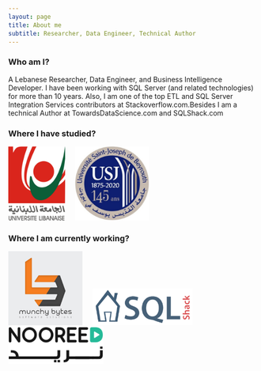 ```yaml
---
layout: page
title: About me
subtitle: Researcher, Data Engineer, Technical Author
---
```


### Who am I?

A Lebanese Researcher, Data Engineer, and Business Intelligence Developer.
I have been working with SQL Server (and related technologies) for more than 10 years. Also, I am one of the top ETL and SQL Server Integration Services contributors at Stackoverflow.com.Besides I am a technical Author at TowardsDataScience.com and SQLShack.com

### Where I have studied?

<a href="https://ul.edu.lb"><img  src= "/assets/img/aboutme/lu.png" height="150pt"></a>&nbsp;&nbsp;&nbsp;&nbsp;&nbsp;<a href="https://usj.edu.lb"><img src= "/assets/img/aboutme/usj.jpg" height="150pt"></a>

### Where I am currently working?

<a href ="https://munchybytes.com"><img  src= "/assets/img/mblogo.jpg" height="150pt" width="150pt"></a>&nbsp;&nbsp;&nbsp;&nbsp;&nbsp;<a href="https://sqlshack.com"><img src= "/assets/img/aboutme/sqlshack.png" height="75pt"></a>&nbsp;&nbsp;&nbsp;&nbsp;&nbsp;<a href="https://nooreedconnect.getbee.com/"><img  src= "/assets/img/aboutme/nooreed.png" height="75pt"></a>

